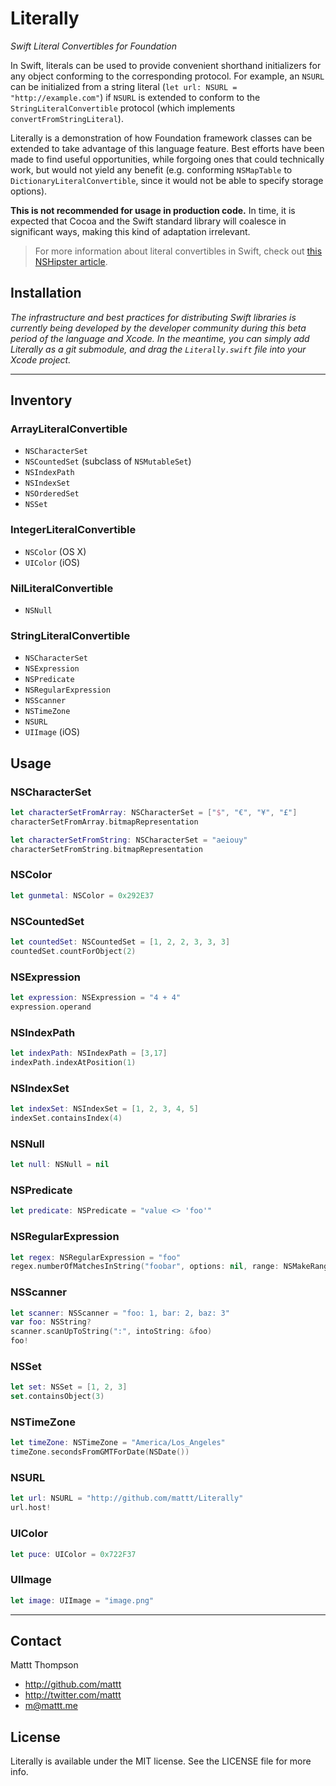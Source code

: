 # Literally
*Swift Literal Convertibles for Foundation*

In Swift, literals can be used to provide convenient shorthand initializers for any object conforming to the corresponding protocol. For example, an `NSURL` can be initialized from a string literal (`let url: NSURL = "http://example.com"`) if `NSURL` is extended to conform to the `StringLiteralConvertible` protocol (which implements `convertFromStringLiteral`).

Literally is a demonstration of how Foundation framework classes can be extended to take advantage of this language feature. Best efforts have been made to find useful opportunities, while forgoing ones that could technically work, but would not yield any benefit (e.g. conforming `NSMapTable` to `DictionaryLiteralConvertible`, since it would not be able to specify storage options).

**This is not recommended for usage in production code.** In time, it is expected that Cocoa and the Swift standard library will coalesce in significant ways, making this kind of adaptation irrelevant.

> For more information about literal convertibles in Swift, check out [this NSHipster article](http://nshipster.com/swift-literal-convertible/).

## Installation

_The infrastructure and best practices for distributing Swift libraries is currently being developed by the developer community during this beta period of the language and Xcode. In the meantime, you can simply add Literally as a git submodule, and drag the `Literally.swift` file into your Xcode project._

---

## Inventory

### ArrayLiteralConvertible

- `NSCharacterSet`
- `NSCountedSet` (subclass of `NSMutableSet`)
- `NSIndexPath`
- `NSIndexSet`
- `NSOrderedSet`
- `NSSet`

### IntegerLiteralConvertible

- `NSColor` (OS X)
- `UIColor` (iOS)

### NilLiteralConvertible

- `NSNull`

### StringLiteralConvertible

- `NSCharacterSet`
- `NSExpression`
- `NSPredicate`
- `NSRegularExpression`
- `NSScanner`
- `NSTimeZone`
- `NSURL`
- `UIImage` (iOS)

## Usage

### NSCharacterSet

```swift
let characterSetFromArray: NSCharacterSet = ["$", "€", "¥", "£"]
characterSetFromArray.bitmapRepresentation

let characterSetFromString: NSCharacterSet = "aeiouy"
characterSetFromString.bitmapRepresentation
```

### NSColor

```swift
let gunmetal: NSColor = 0x292E37
```

### NSCountedSet

```swift
let countedSet: NSCountedSet = [1, 2, 2, 3, 3, 3]
countedSet.countForObject(2)
```

### NSExpression

```swift
let expression: NSExpression = "4 + 4"
expression.operand
```

### NSIndexPath

```swift
let indexPath: NSIndexPath = [3,17]
indexPath.indexAtPosition(1)
```

### NSIndexSet

```swift
let indexSet: NSIndexSet = [1, 2, 3, 4, 5]
indexSet.containsIndex(4)
```

### NSNull

```swift
let null: NSNull = nil
```

### NSPredicate

```swift
let predicate: NSPredicate = "value <> 'foo'"
```

### NSRegularExpression

```swift
let regex: NSRegularExpression = "foo"
regex.numberOfMatchesInString("foobar", options: nil, range: NSMakeRange(0, 6))
```

### NSScanner

```swift
let scanner: NSScanner = "foo: 1, bar: 2, baz: 3"
var foo: NSString?
scanner.scanUpToString(":", intoString: &foo)
foo!
```

### NSSet

```swift
let set: NSSet = [1, 2, 3]
set.containsObject(3)
```

### NSTimeZone

```swift
let timeZone: NSTimeZone = "America/Los_Angeles"
timeZone.secondsFromGMTForDate(NSDate())
```

### NSURL

```swift
let url: NSURL = "http://github.com/mattt/Literally"
url.host!
```

### UIColor

```swift
let puce: UIColor = 0x722F37
```

### UIImage

```swift
let image: UIImage = "image.png"
```

---

## Contact

Mattt Thompson

- http://github.com/mattt
- http://twitter.com/mattt
- m@mattt.me

## License

Literally is available under the MIT license. See the LICENSE file for more info.
